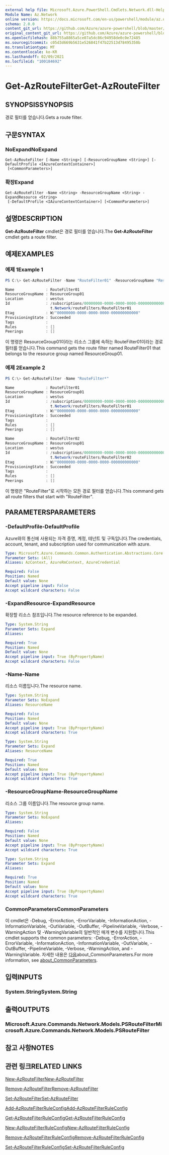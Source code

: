 ```yaml
---
external help file: Microsoft.Azure.PowerShell.Cmdlets.Network.dll-Help.xml
Module Name: Az.Network
online version: https://docs.microsoft.com/en-us/powershell/module/az.network/get-azroutefilter
schema: 2.0.0
content_git_url: https://github.com/Azure/azure-powershell/blob/master/src/Network/Network/help/Get-AzRouteFilter.md
original_content_git_url: https://github.com/Azure/azure-powershell/blob/master/src/Network/Network/help/Get-AzRouteFilter.md
ms.openlocfilehash: 88b755a8865a5ce07a5dc86c94958de0c0e72485
ms.sourcegitcommit: c05d3d669b5631e526841f47b22513d78495350b
ms.translationtype: MT
ms.contentlocale: ko-KR
ms.lasthandoff: 02/09/2021
ms.locfileid: "100184692"
---
```

# <span data-ttu-id="f4f83-101">Get-AzRouteFilter</span><span class="sxs-lookup"><span data-stu-id="f4f83-101">Get-AzRouteFilter</span></span>

## <span data-ttu-id="f4f83-102">SYNOPSIS</span><span class="sxs-lookup"><span data-stu-id="f4f83-102">SYNOPSIS</span></span>
<span data-ttu-id="f4f83-103">경로 필터를 얻습니다.</span><span class="sxs-lookup"><span data-stu-id="f4f83-103">Gets a route filter.</span></span>

## <span data-ttu-id="f4f83-104">구문</span><span class="sxs-lookup"><span data-stu-id="f4f83-104">SYNTAX</span></span>

### <span data-ttu-id="f4f83-105">NoExpand</span><span class="sxs-lookup"><span data-stu-id="f4f83-105">NoExpand</span></span>
```
Get-AzRouteFilter [-Name <String>] [-ResourceGroupName <String>] [-DefaultProfile <IAzureContextContainer>]
 [<CommonParameters>]
```

### <span data-ttu-id="f4f83-106">확장</span><span class="sxs-lookup"><span data-stu-id="f4f83-106">Expand</span></span>
```
Get-AzRouteFilter -Name <String> -ResourceGroupName <String> -ExpandResource <String>
 [-DefaultProfile <IAzureContextContainer>] [<CommonParameters>]
```

## <span data-ttu-id="f4f83-107">설명</span><span class="sxs-lookup"><span data-stu-id="f4f83-107">DESCRIPTION</span></span>
<span data-ttu-id="f4f83-108">**Get-AzRouteFilter** cmdlet은 경로 필터를 얻습니다.</span><span class="sxs-lookup"><span data-stu-id="f4f83-108">The **Get-AzRouteFilter** cmdlet gets a route filter.</span></span>

## <span data-ttu-id="f4f83-109">예제</span><span class="sxs-lookup"><span data-stu-id="f4f83-109">EXAMPLES</span></span>

### <span data-ttu-id="f4f83-110">예제 1</span><span class="sxs-lookup"><span data-stu-id="f4f83-110">Example 1</span></span>
```powershell
PS C:\> Get-AzRouteFilter -Name "RouteFilter01" -ResourceGroupName "ResourceGroup01"

Name              : RouteFilter01
ResourceGroupName : ResourceGroup01
Location          : westus
Id                : /subscriptions/00000000-0000-0000-0000-000000000000/resourceGroups/ResourceGroup01/providers/Microsof
                    t.Network/routeFilters/RouteFilter01
Etag              : W/"00000000-0000-0000-0000-000000000000"
ProvisioningState : Succeeded
Tags              :
Rules             : []
Peerings          : []
```

<span data-ttu-id="f4f83-111">이 명령은 ResourceGroup01이라는 리소스 그룹에 속하는 RouteFilter01이라는 경로 필터를 얻습니다.</span><span class="sxs-lookup"><span data-stu-id="f4f83-111">This command gets the route filter named RouteFilter01 that belongs to the resource group named ResourceGroup01.</span></span>

### <span data-ttu-id="f4f83-112">예제 2</span><span class="sxs-lookup"><span data-stu-id="f4f83-112">Example 2</span></span>
```powershell
PS C:\> Get-AzRouteFilter -Name "RouteFilter*"

Name              : RouteFilter01
ResourceGroupName : ResourceGroup01
Location          : westus
Id                : /subscriptions/00000000-0000-0000-0000-000000000000/resourceGroups/ResourceGroup01/providers/Microsof
                    t.Network/routeFilters/RouteFilter01
Etag              : W/"00000000-0000-0000-0000-000000000000"
ProvisioningState : Succeeded
Tags              :
Rules             : []
Peerings          : []

Name              : RouteFilter02
ResourceGroupName : ResourceGroup01
Location          : westus
Id                : /subscriptions/00000000-0000-0000-0000-000000000000/resourceGroups/ResourceGroup01/providers/Microsof
                    t.Network/routeFilters/RouteFilter02
Etag              : W/"00000000-0000-0000-0000-000000000000"
ProvisioningState : Succeeded
Tags              :
Rules             : []
Peerings          : []
```

<span data-ttu-id="f4f83-113">이 명령은 "RouteFilter"로 시작하는 모든 경로 필터를 얻습니다.</span><span class="sxs-lookup"><span data-stu-id="f4f83-113">This command gets all route filters that start with "RouteFilter".</span></span>

## <span data-ttu-id="f4f83-114">PARAMETERS</span><span class="sxs-lookup"><span data-stu-id="f4f83-114">PARAMETERS</span></span>

### <span data-ttu-id="f4f83-115">-DefaultProfile</span><span class="sxs-lookup"><span data-stu-id="f4f83-115">-DefaultProfile</span></span>
<span data-ttu-id="f4f83-116">Azure와의 통신에 사용되는 자격 증명, 계정, 테넌트 및 구독입니다.</span><span class="sxs-lookup"><span data-stu-id="f4f83-116">The credentials, account, tenant, and subscription used for communication with azure.</span></span>

```yaml
Type: Microsoft.Azure.Commands.Common.Authentication.Abstractions.Core.IAzureContextContainer
Parameter Sets: (All)
Aliases: AzContext, AzureRmContext, AzureCredential

Required: False
Position: Named
Default value: None
Accept pipeline input: False
Accept wildcard characters: False
```

### <span data-ttu-id="f4f83-117">-ExpandResource</span><span class="sxs-lookup"><span data-stu-id="f4f83-117">-ExpandResource</span></span>
<span data-ttu-id="f4f83-118">확장할 리소스 참조입니다.</span><span class="sxs-lookup"><span data-stu-id="f4f83-118">The resource reference to be expanded.</span></span>

```yaml
Type: System.String
Parameter Sets: Expand
Aliases:

Required: True
Position: Named
Default value: None
Accept pipeline input: True (ByPropertyName)
Accept wildcard characters: False
```

### <span data-ttu-id="f4f83-119">-Name</span><span class="sxs-lookup"><span data-stu-id="f4f83-119">-Name</span></span>
<span data-ttu-id="f4f83-120">리소스 이름입니다.</span><span class="sxs-lookup"><span data-stu-id="f4f83-120">The resource name.</span></span>

```yaml
Type: System.String
Parameter Sets: NoExpand
Aliases: ResourceName

Required: False
Position: Named
Default value: None
Accept pipeline input: True (ByPropertyName)
Accept wildcard characters: True
```

```yaml
Type: System.String
Parameter Sets: Expand
Aliases: ResourceName

Required: True
Position: Named
Default value: None
Accept pipeline input: True (ByPropertyName)
Accept wildcard characters: True
```

### <span data-ttu-id="f4f83-121">-ResourceGroupName</span><span class="sxs-lookup"><span data-stu-id="f4f83-121">-ResourceGroupName</span></span>
<span data-ttu-id="f4f83-122">리소스 그룹 이름입니다.</span><span class="sxs-lookup"><span data-stu-id="f4f83-122">The resource group name.</span></span>

```yaml
Type: System.String
Parameter Sets: NoExpand
Aliases:

Required: False
Position: Named
Default value: None
Accept pipeline input: True (ByPropertyName)
Accept wildcard characters: True
```

```yaml
Type: System.String
Parameter Sets: Expand
Aliases:

Required: True
Position: Named
Default value: None
Accept pipeline input: True (ByPropertyName)
Accept wildcard characters: True
```

### <span data-ttu-id="f4f83-123">CommonParameters</span><span class="sxs-lookup"><span data-stu-id="f4f83-123">CommonParameters</span></span>
<span data-ttu-id="f4f83-124">이 cmdlet은 -Debug, -ErrorAction, -ErrorVariable, -InformationAction, -InformationVariable, -OutVariable, -OutBuffer, -PipelineVariable, -Verbose, -WarningAction 및 -WarningVariable의 일반적인 매개 변수를 지원합니다.</span><span class="sxs-lookup"><span data-stu-id="f4f83-124">This cmdlet supports the common parameters: -Debug, -ErrorAction, -ErrorVariable, -InformationAction, -InformationVariable, -OutVariable, -OutBuffer, -PipelineVariable, -Verbose, -WarningAction, and -WarningVariable.</span></span> <span data-ttu-id="f4f83-125">자세한 내용은 [다음](http://go.microsoft.com/fwlink/?LinkID=113216)about_CommonParameters.</span><span class="sxs-lookup"><span data-stu-id="f4f83-125">For more information, see [about_CommonParameters](http://go.microsoft.com/fwlink/?LinkID=113216).</span></span>

## <span data-ttu-id="f4f83-126">입력</span><span class="sxs-lookup"><span data-stu-id="f4f83-126">INPUTS</span></span>

### <span data-ttu-id="f4f83-127">System.String</span><span class="sxs-lookup"><span data-stu-id="f4f83-127">System.String</span></span>

## <span data-ttu-id="f4f83-128">출력</span><span class="sxs-lookup"><span data-stu-id="f4f83-128">OUTPUTS</span></span>

### <span data-ttu-id="f4f83-129">Microsoft.Azure.Commands.Network.Models.PSRouteFilter</span><span class="sxs-lookup"><span data-stu-id="f4f83-129">Microsoft.Azure.Commands.Network.Models.PSRouteFilter</span></span>

## <span data-ttu-id="f4f83-130">참고 사항</span><span class="sxs-lookup"><span data-stu-id="f4f83-130">NOTES</span></span>

## <span data-ttu-id="f4f83-131">관련 링크</span><span class="sxs-lookup"><span data-stu-id="f4f83-131">RELATED LINKS</span></span>

[<span data-ttu-id="f4f83-132">New-AzRouteFilter</span><span class="sxs-lookup"><span data-stu-id="f4f83-132">New-AzRouteFilter</span></span>](./New-AzRouteFilter.md)

[<span data-ttu-id="f4f83-133">Remove-AzRouteFilter</span><span class="sxs-lookup"><span data-stu-id="f4f83-133">Remove-AzRouteFilter</span></span>](./Remove-AzRouteFilter.md)

[<span data-ttu-id="f4f83-134">Set-AzRouteFilter</span><span class="sxs-lookup"><span data-stu-id="f4f83-134">Set-AzRouteFilter</span></span>](./Set-AzRouteFilter.md)

[<span data-ttu-id="f4f83-135">Add-AzRouteFilterRuleConfig</span><span class="sxs-lookup"><span data-stu-id="f4f83-135">Add-AzRouteFilterRuleConfig</span></span>](./Add-AzRouteFilterRuleConfig.md)

[<span data-ttu-id="f4f83-136">Get-AzRouteFilterRuleConfig</span><span class="sxs-lookup"><span data-stu-id="f4f83-136">Get-AzRouteFilterRuleConfig</span></span>](./Get-AzRouteFilterRuleConfig.md)

[<span data-ttu-id="f4f83-137">New-AzRouteFilterRuleConfig</span><span class="sxs-lookup"><span data-stu-id="f4f83-137">New-AzRouteFilterRuleConfig</span></span>](./New-AzRouteFilterRuleConfig.md)

[<span data-ttu-id="f4f83-138">Remove-AzRouteFilterRuleConfig</span><span class="sxs-lookup"><span data-stu-id="f4f83-138">Remove-AzRouteFilterRuleConfig</span></span>](./Remove-AzRouteFilterRuleConfig.md)

[<span data-ttu-id="f4f83-139">Set-AzRouteFilterRuleConfig</span><span class="sxs-lookup"><span data-stu-id="f4f83-139">Set-AzRouteFilterRuleConfig</span></span>](./Set-AzRouteFilterRuleConfig.md)
